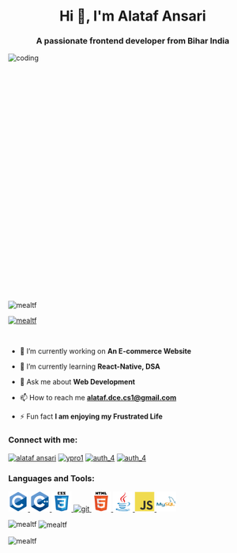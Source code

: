 
<h1 align="center">Hi 👋, I'm Alataf Ansari</h1>
<h3 align="center">A passionate frontend developer from Bihar India</h3>

<img align="right" alt="coding" height="500" width="1150" src="https://cdn.dribbble.com/users/279765/screenshots/1906733/selfportrait.gif">

<p align="left"> <img src="https://komarev.com/ghpvc/?username=mealtf&label=Profile%20views&color=0e75b6&style=flat" alt="mealtf" /> </p>

<p align="left"> <a href="https://github.com/ryo-ma/github-profile-trophy"><img src="https://github-profile-trophy.vercel.app/?username=mealtf" alt="mealtf" /></a> </p>

<p align="left"> <a href="https://twitter.com/" target="blank"><img src="https://img.shields.io/twitter/follow/?logo=twitter&style=for-the-badge" alt="" /></a> </p>

- 🔭 I’m currently working on **An E-commerce Website**

- 🌱 I’m currently learning **React-Native, DSA**

- 💬 Ask me about **Web Development**

- 📫 How to reach me **alataf.dce.cs1@gmail.com**

- ⚡ Fun fact **I am enjoying my Frustrated Life**

<h3 align="left">Connect with me:</h3>
<p align="left">
<a href="https://linkedin.com/in/alataf ansari" target="blank"><img align="center" src="https://raw.githubusercontent.com/rahuldkjain/github-profile-readme-generator/master/src/images/icons/Social/linked-in-alt.svg" alt="alataf ansari" height="30" width="40" /></a>
<a href="https://codeforces.com/profile/ypro1" target="blank"><img align="center" src="https://raw.githubusercontent.com/rahuldkjain/github-profile-readme-generator/master/src/images/icons/Social/codeforces.svg" alt="ypro1" height="30" width="40" /></a>
<a href="https://www.leetcode.com/auth_4" target="blank"><img align="center" src="https://raw.githubusercontent.com/rahuldkjain/github-profile-readme-generator/master/src/images/icons/Social/leet-code.svg" alt="auth_4" height="30" width="40" /></a>
<a href="https://auth.geeksforgeeks.org/user/auth_4" target="blank"><img align="center" src="https://raw.githubusercontent.com/rahuldkjain/github-profile-readme-generator/master/src/images/icons/Social/geeks-for-geeks.svg" alt="auth_4" height="30" width="40" /></a>
</p>

<h3 align="left">Languages and Tools:</h3>
<p align="left"> <a href="https://www.cprogramming.com/" target="_blank" rel="noreferrer"> <img src="https://raw.githubusercontent.com/devicons/devicon/master/icons/c/c-original.svg" alt="c" width="40" height="40"/> </a> <a href="https://www.w3schools.com/cpp/" target="_blank" rel="noreferrer"> <img src="https://raw.githubusercontent.com/devicons/devicon/master/icons/cplusplus/cplusplus-original.svg" alt="cplusplus" width="40" height="40"/> </a> <a href="https://www.w3schools.com/css/" target="_blank" rel="noreferrer"> <img src="https://raw.githubusercontent.com/devicons/devicon/master/icons/css3/css3-original-wordmark.svg" alt="css3" width="40" height="40"/> </a> <a href="https://git-scm.com/" target="_blank" rel="noreferrer"> <img src="https://www.vectorlogo.zone/logos/git-scm/git-scm-icon.svg" alt="git" width="40" height="40"/> </a> <a href="https://www.w3.org/html/" target="_blank" rel="noreferrer"> <img src="https://raw.githubusercontent.com/devicons/devicon/master/icons/html5/html5-original-wordmark.svg" alt="html5" width="40" height="40"/> </a> <a href="https://www.java.com" target="_blank" rel="noreferrer"> <img src="https://raw.githubusercontent.com/devicons/devicon/master/icons/java/java-original.svg" alt="java" width="40" height="40"/> </a> <a href="https://developer.mozilla.org/en-US/docs/Web/JavaScript" target="_blank" rel="noreferrer"> <img src="https://raw.githubusercontent.com/devicons/devicon/master/icons/javascript/javascript-original.svg" alt="javascript" width="40" height="40"/> </a> <a href="https://www.mysql.com/" target="_blank" rel="noreferrer"> <img src="https://raw.githubusercontent.com/devicons/devicon/master/icons/mysql/mysql-original-wordmark.svg" alt="mysql" width="40" height="40"/> </a> </p>

<p><img align="left" src="https://github-readme-stats.vercel.app/api/top-langs?username=mealtf&show_icons=true&locale=en&layout=compact" alt="mealtf" /></p>

<p>&nbsp;<img align="center" src="https://github-readme-stats.vercel.app/api?username=mealtf&show_icons=true&locale=en" alt="mealtf" /></p>

<p><img align="center" src="https://github-readme-streak-stats.herokuapp.com/?user=mealtf&" alt="mealtf" /></p>
